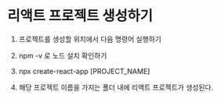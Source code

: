 # 리액트 프로젝트 생성하기

1. 프로젝트를 생성할 위치에서 다음 명령어 실행하기

2. npm -v 로 노드 설치 확인하기

3. npx create-react-app [PROJECT_NAME]

4. 해당 프로젝트 이름을 가지는 폴더 내에 리액트 프로젝트가 생성된다.
